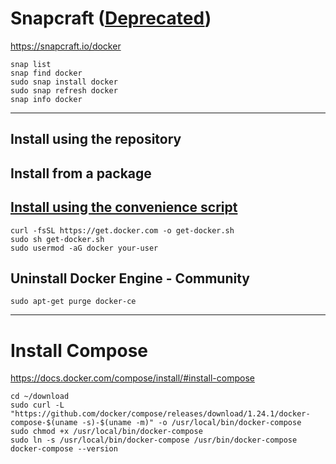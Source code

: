 # Snapcraft ([Deprecated](https://github.com/docker/docker-snap))

https://snapcraft.io/docker

```
snap list
snap find docker
sudo snap install docker
sudo snap refresh docker
snap info docker
```

---

## Install using the repository

## Install from a package

## [Install using the convenience script](https://docs.docker.com/install/linux/docker-ce/ubuntu/#install-using-the-convenience-script)

```
curl -fsSL https://get.docker.com -o get-docker.sh
sudo sh get-docker.sh
sudo usermod -aG docker your-user
```

## Uninstall Docker Engine - Community

```
sudo apt-get purge docker-ce
```

---

# Install Compose

https://docs.docker.com/compose/install/#install-compose

```
cd ~/download
sudo curl -L "https://github.com/docker/compose/releases/download/1.24.1/docker-compose-$(uname -s)-$(uname -m)" -o /usr/local/bin/docker-compose
sudo chmod +x /usr/local/bin/docker-compose
sudo ln -s /usr/local/bin/docker-compose /usr/bin/docker-compose
docker-compose --version
```
